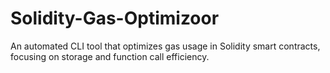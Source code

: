# Solidity-Gas-Optimizoor
An automated CLI tool that optimizes gas usage in Solidity smart contracts, focusing on storage and function call efficiency. 
